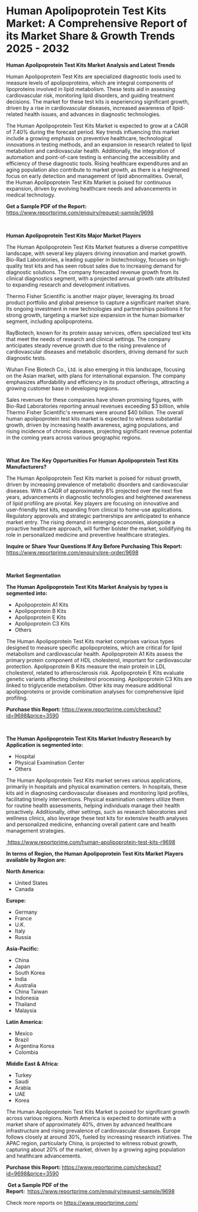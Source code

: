 <p><h1>Human Apolipoprotein Test Kits Market: A Comprehensive Report of its Market Share & Growth Trends 2025 - 2032</h1></p><p><strong>Human Apolipoprotein Test Kits Market Analysis and Latest Trends</strong></p>
<p><p>Human Apolipoprotein Test Kits are specialized diagnostic tools used to measure levels of apolipoproteins, which are integral components of lipoproteins involved in lipid metabolism. These tests aid in assessing cardiovascular risk, monitoring lipid disorders, and guiding treatment decisions. The market for these test kits is experiencing significant growth, driven by a rise in cardiovascular diseases, increased awareness of lipid-related health issues, and advances in diagnostic technologies.</p><p>The Human Apolipoprotein Test Kits Market is expected to grow at a CAGR of 7.40% during the forecast period. Key trends influencing this market include a growing emphasis on preventive healthcare, technological innovations in testing methods, and an expansion in research related to lipid metabolism and cardiovascular health. Additionally, the integration of automation and point-of-care testing is enhancing the accessibility and efficiency of these diagnostic tools. Rising healthcare expenditures and an aging population also contribute to market growth, as there is a heightened focus on early detection and management of lipid abnormalities. Overall, the Human Apolipoprotein Test Kits Market is poised for continuous expansion, driven by evolving healthcare needs and advancements in medical technology.</p></p>
<p><strong>Get a Sample PDF of the Report:&nbsp;</strong> <a href="https://www.reportprime.com/enquiry/request-sample/9698?utm_campaign=3562&utm_medium=2&utm_source=Github&utm_content=ia&utm_term=20032025&utm_id=human-apolipoprotein-test-kits">https://www.reportprime.com/enquiry/request-sample/9698</a></p>
<p>&nbsp;</p>
<p><strong>Human Apolipoprotein Test Kits Major Market Players</strong></p>
<p><p>The Human Apolipoprotein Test Kits Market features a diverse competitive landscape, with several key players driving innovation and market growth. Bio-Rad Laboratories, a leading supplier in biotechnology, focuses on high-quality test kits and has seen robust sales due to increasing demand for diagnostic solutions. The company forecasted revenue growth from its clinical diagnostics segment, with a projected annual growth rate attributed to expanding research and development initiatives.</p><p>Thermo Fisher Scientific is another major player, leveraging its broad product portfolio and global presence to capture a significant market share. Its ongoing investment in new technologies and partnerships positions it for strong growth, targeting a market size expansion in the human biomarker segment, including apolipoproteins. </p><p>RayBiotech, known for its protein assay services, offers specialized test kits that meet the needs of research and clinical settings. The company anticipates steady revenue growth due to the rising prevalence of cardiovascular diseases and metabolic disorders, driving demand for such diagnostic tests.</p><p>Wuhan Fine Biotech Co., Ltd. is also emerging in this landscape, focusing on the Asian market, with plans for international expansion. The company emphasizes affordability and efficiency in its product offerings, attracting a growing customer base in developing regions.</p><p>Sales revenues for these companies have shown promising figures, with Bio-Rad Laboratories reporting annual revenues exceeding $3 billion, while Thermo Fisher Scientific's revenues were around $40 billion. The overall human apolipoprotein test kits market is expected to witness substantial growth, driven by increasing health awareness, aging populations, and rising incidence of chronic diseases, projecting significant revenue potential in the coming years across various geographic regions.</p></p>
<p>&nbsp;</p>
<p><strong>What Are The Key Opportunities For Human Apolipoprotein Test Kits Manufacturers?</strong></p>
<p><p>The Human Apolipoprotein Test Kits market is poised for robust growth, driven by increasing prevalence of metabolic disorders and cardiovascular diseases. With a CAGR of approximately 8% projected over the next five years, advancements in diagnostic technologies and heightened awareness of lipid profiling are pivotal. Key players are focusing on innovative and user-friendly test kits, expanding from clinical to home-use applications. Regulatory approvals and strategic partnerships are anticipated to enhance market entry. The rising demand in emerging economies, alongside a proactive healthcare approach, will further bolster the market, solidifying its role in personalized medicine and preventive healthcare strategies.</p></p>
<p><strong>Inquire or Share Your Questions If Any Before Purchasing This Report:</strong> <a href="https://www.reportprime.com/enquiry/pre-order/9698?utm_campaign=3562&utm_medium=2&utm_source=Github&utm_content=ia&utm_term=20032025&utm_id=human-apolipoprotein-test-kits">https://www.reportprime.com/enquiry/pre-order/9698</a></p>
<p>&nbsp;</p>
<p><strong>Market Segmentation</strong></p>
<p><strong>The Human Apolipoprotein Test Kits Market Analysis by types is segmented into:</strong></p>
<p><ul><li>Apolipoprotein A1 Kits</li><li>Apolipoprotein B Kits</li><li>Apolipoprotein E Kits</li><li>Apolipoprotein C3 Kits</li><li>Others</li></ul></p>
<p><p>The Human Apolipoprotein Test Kits market comprises various types designed to measure specific apolipoproteins, which are critical for lipid metabolism and cardiovascular health. Apolipoprotein A1 Kits assess the primary protein component of HDL cholesterol, important for cardiovascular protection. Apolipoprotein B Kits measure the main protein in LDL cholesterol, related to atherosclerosis risk. Apolipoprotein E Kits evaluate genetic variants affecting cholesterol processing. Apolipoprotein C3 Kits are linked to triglyceride metabolism. Other kits may measure additional apolipoproteins or provide combination analyses for comprehensive lipid profiling.</p></p>
<p><strong>Purchase this Report:&nbsp;</strong><a href="https://www.reportprime.com/checkout?id=9698&price=3590&utm_campaign=3562&utm_medium=2&utm_source=Github&utm_content=ia&utm_term=20032025&utm_id=human-apolipoprotein-test-kits">https://www.reportprime.com/checkout?id=9698&price=3590</a></p>
<p>&nbsp;</p>
<p><strong>The Human Apolipoprotein Test Kits Market Industry Research by Application is segmented into:</strong></p>
<p><ul><li>Hospital</li><li>Physical Examination Center</li><li>Others</li></ul></p>
<p><p>The Human Apolipoprotein Test Kits market serves various applications, primarily in hospitals and physical examination centers. In hospitals, these kits aid in diagnosing cardiovascular diseases and monitoring lipid profiles, facilitating timely interventions. Physical examination centers utilize them for routine health assessments, helping individuals manage their health proactively. Additionally, other settings, such as research laboratories and wellness clinics, also leverage these test kits for extensive health analyses and personalized medicine, enhancing overall patient care and health management strategies.</p></p>
<p><a href="https://www.reportprime.com/human-apolipoprotein-test-kits-r9698?utm_campaign=3562&utm_medium=2&utm_source=Github&utm_content=ia&utm_term=20032025&utm_id=human-apolipoprotein-test-kits">&nbsp;https://www.reportprime.com/human-apolipoprotein-test-kits-r9698</a></p>
<p><strong>In terms of Region, the Human Apolipoprotein Test Kits Market Players available by Region are:</strong></p>
<p>
    <p> <strong> North America: </strong>
        <ul>
            <li>United States</li>
            <li>Canada</li>
        </ul>
        </p> 
    <p> <strong> Europe: </strong>
        <ul>
            <li>Germany</li>
            <li>France</li>
            <li>U.K.</li>
            <li>Italy</li>
            <li>Russia</li>
        </ul>
        </p> 
    <p> <strong> Asia-Pacific: </strong>
        <ul>
            <li>China</li>
            <li>Japan</li>
            <li>South Korea</li>
            <li>India</li>
            <li>Australia</li>
            <li>China Taiwan</li>
            <li>Indonesia</li>
            <li>Thailand</li>
            <li>Malaysia</li>
        </ul>
        </p> 
    <p> <strong> Latin America: </strong>
        <ul>
            <li>Mexico</li>
            <li>Brazil</li>
            <li>Argentina Korea</li>
            <li>Colombia</li>
        </ul>
        </p> 
    <p> <strong> Middle East & Africa: </strong>
        <ul>
            <li>Turkey</li>
            <li>Saudi</li>
            <li>Arabia</li>
            <li>UAE</li>
            <li>Korea</li>
        </ul>
    </p>
    </p>
<p><p>The Human Apolipoprotein Test Kits Market is poised for significant growth across various regions. North America is expected to dominate with a market share of approximately 40%, driven by advanced healthcare infrastructure and rising prevalence of cardiovascular diseases. Europe follows closely at around 30%, fueled by increasing research initiatives. The APAC region, particularly China, is projected to witness robust growth, capturing about 20% of the market, driven by a growing aging population and healthcare advancements.</p></p>
<p><strong>Purchase this Report: </strong><a href="https://www.reportprime.com/checkout?id=9698&price=3590&utm_campaign=3562&utm_medium=2&utm_source=Github&utm_content=ia&utm_term=20032025&utm_id=human-apolipoprotein-test-kits">https://www.reportprime.com/checkout?id=9698&price=3590</a></p>
<p>&nbsp;<strong>Get a Sample PDF of the Report:&nbsp;&nbsp;</strong><a href="https://www.reportprime.com/enquiry/request-sample/9698?utm_campaign=3562&utm_medium=2&utm_source=Github&utm_content=ia&utm_term=20032025&utm_id=human-apolipoprotein-test-kits">https://www.reportprime.com/enquiry/request-sample/9698</a></p>
<p><strong></strong></p>
<p>Check more reports on <a href="https://www.reportprime.com/?utm_campaign=3562&utm_medium=2&utm_source=Github&utm_content=ia&utm_term=20032025&utm_id=human-apolipoprotein-test-kits">https://www.reportprime.com/</a></p>